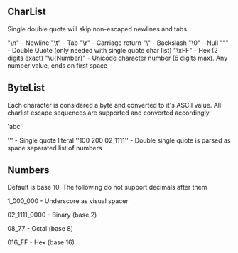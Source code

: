 ## CharList
Single double quote will skip non-escaped newlines and tabs

"\n" - Newline
"\t" - Tab
"\r" - Carriage return
"\\" - Backslash
"\0" - Null
"\"" - Double Quote (only needed with single quote char list)
"\xFF" - Hex (2 digits exact)
"\u{Number}" - Unicode character number (6 digits max). Any number value, ends on first space

## ByteList
Each character is considered a byte and converted to it's ASCII value. All  charlist escape sequences are supported and converted accordingly.

'abc'

'\'' - Single quote literal
''100 200 02_1111'' - Double single quote is parsed as space separated list of numbers

## Numbers
Default is base 10. The following do not support decimals after them

1_000_000 - Underscore as visual spacer

02_1111_0000 - Binary (base 2)

08_77 - Octal (base 8)

016_FF - Hex (base 16)
